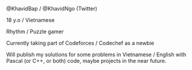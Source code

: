 @KhavidBap / @KhavidNgo (Twitter)

18 y.o / Vietnamese

Rhythm / Puzzle gamer

Currently taking part of Codeforces / Codechef as a newbie

Will publish my solutions for some problems in Vietnamese / English with Pascal (or C++, or both) code, maybe projects in the near future.
